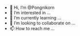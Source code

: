 - 👋 Hi, I’m @Pongnikorn
- 👀 I’m interested in ...
- 🌱 I’m currently learning ...
- 💞️ I’m looking to collaborate on ...
- 📫 How to reach me ...

<!---
Pongnikorn/Pongnikorn is a ✨ special ✨ repository because its `README.md` (this file) appears on your GitHub profile.
You can click the Preview link to take a look at your changes.
--->
